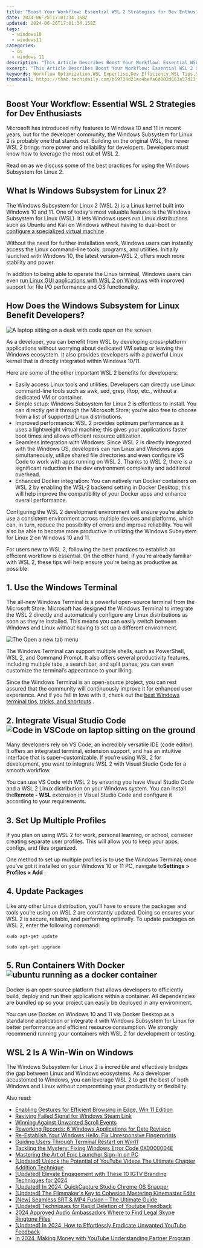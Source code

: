 ```yaml
---
title: "Boost Your Workflow: Essential WSL 2 Strategies for Dev Enthusiasts"
date: 2024-06-25T17:01:34.158Z
updated: 2024-06-26T17:01:34.158Z
tags:
  - windows10
  - windows11
categories:
  - os
  - windows 11
description: "This Article Describes Boost Your Workflow: Essential WSL 2 Strategies for Dev Enthusiasts"
excerpt: "This Article Describes Boost Your Workflow: Essential WSL 2 Strategies for Dev Enthusiasts"
keywords: Workflow Optimization,WSL Expertise,Dev Efficiency,WSL Tips,Streamline Code,Development Tools,Enhance Dev Processes
thumbnail: https://thmb.techidaily.com/b59734d21ac4befa6d882d663a57d13f768195f331fa0eea08a7ad594a08d5e2.jpg
---
```


## Boost Your Workflow: Essential WSL 2 Strategies for Dev Enthusiasts

 Microsoft has introduced nifty features to Windows 10 and 11 in recent years, but for the developer community, the Windows Subsystem for Linux 2 is probably one that stands out. Building on the original WSL, the newer WSL 2 brings more power and reliability for developers. Developers must know how to leverage the most out of WSL 2.

 Read on as we discuss some of the best practices for using the Windows Subsystem for Linux 2.

## What Is Windows Subsystem for Linux 2?

 The Windows Subsystem for Linux 2 (WSL 2) is a Linux kernel built into Windows 10 and 11\. One of today's most valuable features is the Windows Subsystem for Linux (WSL). It lets Windows users run Linux distributions such as Ubuntu and Kali on Windows without having to dual-boot or [configure a specialized virtual machine](https://www.makeuseof.com/linux-virtual-machine-or-wsl/) .

 Without the need for further installation work, Windows users can instantly access the Linux command-line tools, programs, and utilities. Initially launched with Windows 10, the latest version–WSL 2, offers much more stability and power.

 In addition to being able to operate the Linux terminal, Windows users can even [run Linux GUI applications with WSL 2 on Windows](https://www.makeuseof.com/how-to-run-linux-gui-apps-with-wsl2/) with improved support for file I/O performance and OS functionality.

## How Does the Windows Subsystem for Linux Benefit Developers?

![A laptop sitting on a desk with code open on the screen.](https://static1.makeuseofimages.com/wordpress/wp-content/uploads/2023/03/laptop-with-code-on-the-screen.jpg)

 As a developer, you can benefit from WSL by developing cross-platform applications without worrying about dedicated VM setup or leaving the Windows ecosystem. It also provides developers with a powerful Linux kernel that is directly integrated within Windows 10/11.

Here are some of the other important WSL 2 benefits for developers:

* Easily access Linux tools and utilities: Developers can directly use Linux command-line tools such as awk, sed, grep, iftop, etc., without a dedicated VM or container.
* Simple setup: Windows Subsystem for Linux 2 is effortless to install. You can directly get it through the Microsoft Store; you’re also free to choose from a list of supported Linux distributions.
* Improved performance: WSL 2 provides optimum performance as it uses a lightweight virtual machine; this gives your applications faster boot times and allows efficient resource utilization.
* Seamless integration with Windows: Since WSL 2 is directly integrated with the Windows OS, developers can run Linux and Windows apps simultaneously, utilize shared file directories and even configure VS Code to work with apps running on WSL 2\. Thanks to WSL 2, there is a significant reduction in the dev environment complexity and additional overhead.
* Enhanced Docker integration: You can natively run Docker containers on WSL 2 by enabling the WSL-2 backend setting in Docker Desktop; this will help improve the compatibility of your Docker apps and enhance overall performance.

 Configuring the WSL 2 development environment will ensure you’re able to use a consistent environment across multiple devices and platforms, which can, in turn, reduce the possibility of errors and improve reliability. You will also be able to become more productive in utilizing the Windows Subsystem for Linux 2 on Windows 10 and 11.

 For users new to WSL 2, following the best practices to establish an efficient workflow is essential. On the other hand, if you’re already familiar with WSL 2, these tips will help ensure you’re being as productive as possible.

## 1\. Use the Windows Terminal

 The all-new Windows Terminal is a powerful open-source terminal from the Microsoft Store. Microsoft has designed the Windows Terminal to integrate the WSL 2 directly and automatically configure any Linux distributions as soon as they’re installed. This means you can easily switch between Windows and Linux without having to set up a different environment.

![The Open a new tab menu](https://static1.makeuseofimages.com/wordpress/wp-content/uploads/2023/02/command-shell-options-in-windows-terminal.jpg)

 The Windows Terminal can support multiple shells, such as PowerShell, WSL 2, and Command Prompt. It also offers several productivity features, including multiple tabs, a search bar, and split panes; you can even customize the terminal’s appearance to your liking.

 Since the Windows Terminal is an open-source project, you can rest assured that the community will continuously improve it for enhanced user experience. And if you fall in love with it, check out the [best Windows terminal tips, tricks, and shortcuts](https://www.makeuseof.com/windows-terminal-tips-tricks-shortcuts/) .

## 2\. Integrate Visual Studio Code ![Code in VSCode on laptop sitting on the ground](https://static1.makeuseofimages.com/wordpress/wp-content/uploads/2022/10/Code-on-Laptop.jpg)

 Many developers rely on VS Code, an incredibly versatile IDE (code editor). It offers an integrated terminal, extension support, and has an intuitive interface that is super–customizable. If you’re using WSL 2 for development, you want to integrate WSL 2 with Visual Studio Code for a smooth workflow.

 You can use VS Code with WSL 2 by ensuring you have Visual Studio Code and a WSL 2 Linux distribution on your Windows system. You can install the**Remote - WSL** extension in Visual Studio Code and configure it according to your requirements.

## 3\. Set Up Multiple Profiles

 If you plan on using WSL 2 for work, personal learning, or school, consider creating separate user profiles. This will allow you to keep your apps, configs, and files organized.

 One method to set up multiple profiles is to use the Windows Terminal; once you’ve got it installed on your Windows 10 or 11 PC, navigate to**Settings > Profiles > Add** .

## 4\. Update Packages

 Like any other Linux distribution, you’ll have to ensure the packages and tools you’re using on WSL 2 are constantly updated. Doing so ensures your WSL 2 is secure, reliable, and performing optimally. To update packages on WSL 2, enter the following command:

`sudo apt-get update`

`sudo apt-get upgrade`

## 5\. Run Containers With Docker ![ubuntu running as a docker container](https://static1.makeuseofimages.com/wordpress/wp-content/uploads/2022/11/running-_ubunut_in_docker.jpg)

 Docker is an open-source platform that allows developers to efficiently build, deploy and run their applications within a container. All dependencies are bundled up so your project can easily be deployed in any environment.

 You can use Docker on Windows 10 and 11 via Docker Desktop as a standalone application or integrate it with Windows Subsystem for Linux for better performance and efficient resource consumption. We strongly recommend running your containers with WSL 2 for development or testing.

## WSL 2 Is A Win-Win on Windows

 The Windows Subsystem for Linux 2 is incredible and effectively bridges the gap between Linux and Windows ecosystems. As a developer accustomed to Windows, you can leverage WSL 2 to get the best of both Windows and Linux without compromising your productivity or flexibility.

<ins class="adsbygoogle"
     style="display:block"
     data-ad-format="autorelaxed"
     data-ad-client="ca-pub-7571918770474297"
     data-ad-slot="1223367746"></ins>



<ins class="adsbygoogle"
     style="display:block"
     data-ad-client="ca-pub-7571918770474297"
     data-ad-slot="8358498916"
     data-ad-format="auto"
     data-full-width-responsive="true"></ins>

<span class="atpl-alsoreadstyle">Also read:</span>
<div><ul>
<li><a href="https://win11-tips.techidaily.com/enabling-gestures-for-efficient-browsing-in-edge-win-11-edition/"><u>Enabling Gestures for Efficient Browsing in Edge, Win 11 Edition</u></a></li>
<li><a href="https://win11-tips.techidaily.com/reviving-failed-signal-for-windows-steam-link/"><u>Reviving Failed Signal for Windows Steam Link</u></a></li>
<li><a href="https://win11-tips.techidaily.com/winning-against-unwanted-scroll-events/"><u>Winning Against Unwanted Scroll Events</u></a></li>
<li><a href="https://win11-tips.techidaily.com/reworking-records-6-windows-applications-for-date-revision/"><u>Reworking Records: 6 Windows Applications for Date Revision</u></a></li>
<li><a href="https://win11-tips.techidaily.com/re-establish-your-windows-hello-fix-unresponsive-fingerprints/"><u>Re-Establish Your Windows Hello: Fix Unresponsive Fingerprints</u></a></li>
<li><a href="https://win11-tips.techidaily.com/guiding-users-through-terminal-restart-on-win11/"><u>Guiding Users Through Terminal Restart on Win11</u></a></li>
<li><a href="https://win11-tips.techidaily.com/tackling-the-mystery-fixing-windows-error-code-0x0000004e/"><u>Tackling the Mystery: Fixing Windows Error Code 0X0000004E</u></a></li>
<li><a href="https://win11-tips.techidaily.com/mastering-the-art-of-epic-launcher-sign-in-on-pc/"><u>Mastering the Art of Epic Launcher Sign-In on PC</u></a></li>
<li><a href="https://facebook-video-share.techidaily.com/updated-unlock-the-potential-of-youtube-videos-the-ultimate-chapter-addition-technique/"><u>[Updated] Unlock the Potential of YouTube Videos  The Ultimate Chapter Addition Technique</u></a></li>
<li><a href="https://instagram-video-recordings.techidaily.com/updated-elevate-engagement-with-these-10-igtv-branding-techniques-for-2024/"><u>[Updated] Elevate Engagement with These 10 IGTV Branding Techniques for 2024</u></a></li>
<li><a href="https://video-capture.techidaily.com/updated-in-2024-quickcapture-studio-chrome-os-snapper/"><u>[Updated] In 2024, QuickCapture Studio  Chrome OS Snapper</u></a></li>
<li><a href="https://some-approaches.techidaily.com/updated-the-filmmakers-key-to-cohesion-mastering-kinemaster-edits/"><u>[Updated] The Filmmaker's Key to Cohesion  Mastering Kinemaster Edits</u></a></li>
<li><a href="https://extra-skills.techidaily.com/new-seamless-srt-and-mp4-fusion-the-ultimate-guide/"><u>[New] Seamless SRT & MP4 Fusion – The Ultimate Guide</u></a></li>
<li><a href="https://facebook-video-footage.techidaily.com/updated-techniques-for-rapid-deletion-of-youtube-feedback/"><u>[Updated] Techniques for Rapid Deletion of Youtube Feedback</u></a></li>
<li><a href="https://extra-lessons.techidaily.com/2024-approved-audio-ambassadors-where-to-find-legal-skype-ringtone-files/"><u>2024 Approved  Audio Ambassadors  Where to Find Legal Skype Ringtone Files</u></a></li>
<li><a href="https://eaxpv-info.techidaily.com/updated-in-2024-how-to-effortlessly-eradicate-unwanted-youtube-feedback/"><u>[Updated] In 2024, How to Effortlessly Eradicate Unwanted YouTube Feedback</u></a></li>
<li><a href="https://youtube-stream.techidaily.com/in-2024-making-money-with-youtube-understanding-partner-program/"><u>In 2024, Making Money with YouTube  Understanding Partner Program</u></a></li>
</ul></div>
